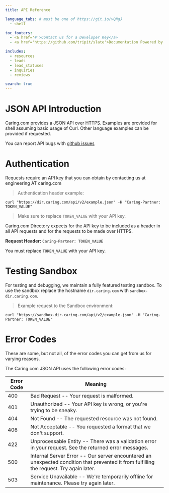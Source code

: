 ```yaml
---
title: API Reference

language_tabs: # must be one of https://git.io/vQNgJ
  - shell

toc_footers:
  - <a href='#'>Contact us for a Developer Key</a>
  - <a href='https://github.com/tripit/slate'>Documentation Powered by Slate</a>

includes:
  - resources
  - leads
  - lead_statuses
  - inquiries
  - reviews

search: true
---
```


# JSON API Introduction

Caring.com provides a JSON API over HTTPS. Examples are provided for shell assuming basic usage of Curl. Other language examples can be provided if requested.

You can report API bugs with [github issues](https://github.com/caring/docs.caring.com/issues)

# Authentication

Requests require an API key that you can obtain by contacting us at engineering AT caring.com

> Authentication header example:

```shell
curl "https://dir.caring.com/api/v2/example.json" -H "Caring-Partner: TOKEN_VALUE"
```

> Make sure to replace `TOKEN_VALUE` with your API key.

Caring.com Directory expects for the API key to be included as a header in all API requests and for the requests to be made over HTTPS.

**Request Header:** `Caring-Partner: TOKEN_VALUE`

<aside class="notice">
You must replace <code>TOKEN_VALUE</code> with your API key.
</aside>

# Testing Sandbox

For testing and debugging, we maintain a fully featured testing sandbox. To use the sandbox replace the hostname `dir.caring.com` with `sandbox-dir.caring.com`.

> Example request to the Sandbox environment:

```shell
curl "https://sandbox-dir.caring.com/api/v2/example.json" -H "Caring-Partner: TOKEN_VALUE"
```

# Error Codes

<aside class="notice">These are some, but not all, of the error codes you can get from us for varying reasons.</aside>

The Caring.com JSON API uses the following error codes:

Error Code | Meaning
---------- | -------
400 | Bad Request -- Your request is malformed.
401 | Unauthorized -- Your API key is wrong, or you're trying to be sneaky.
404 | Not Found -- The requested resource was not found.
406 | Not Acceptable -- You requested a format that we don't support.
422 | Unprocessable Entity -- There was a validation error in your request. See the returned error messages.
500 | Internal Server Error -- Our server encountered an unexpected condition that prevented it from fulfilling the request. Try again later.
503 | Service Unavailable -- We're temporarily offline for maintenance. Please try again later.
